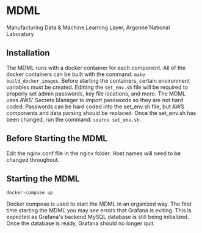 # MDML
Manufacturing Data &amp; Machine Learning Layer, Argonne National Laboratory


## Installation
The MDML runs with a docker container for each component. All of the docker containers can be built with the command: ```make build_docker_images```. Before starting the containers, certain environment variables must be created. Editting the ```set_env.sh``` file will be required to properly set admin passwords, key file locations, and more. The MDML uses AWS' Secrets Manager to import passwords so they are not hard coded. Passwords can be hard coded into the set_env.sh file, but AWS components and data parsing should be replaced. Once the set_env.sh has been changed, run the command: ```source set_env.sh```.

## Before Starting the MDML
Edit the nginx.conf file in the nginx folder. Host names will need to be changed throughout.

## Starting the MDML
```
docker-compose up
```
Docker compose is used to start the MDML in an organized way. The first time starting the MDML you may see errors that Grafana is exiting. This is expected as Grafana's backend MySQL database is still being initialized. Once the database is ready, Grafana should no longer quit.
